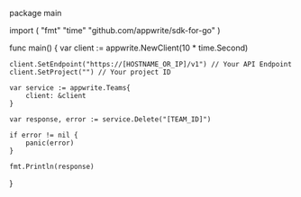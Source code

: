 package main

import (
    "fmt"
    "time"
    "github.com/appwrite/sdk-for-go"
)

func main() {
    var client := appwrite.NewClient(10 * time.Second)

    client.SetEndpoint("https://[HOSTNAME_OR_IP]/v1") // Your API Endpoint
    client.SetProject("") // Your project ID

    var service := appwrite.Teams{
        client: &client
    }

    var response, error := service.Delete("[TEAM_ID]")

    if error != nil {
        panic(error)
    }

    fmt.Println(response)
}
